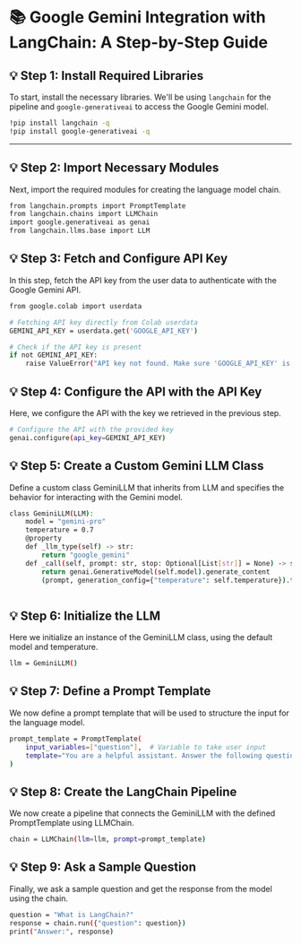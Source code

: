 


# 📚 **Google Gemini Integration with LangChain: A Step-by-Step Guide**

## 💡 **Step 1: Install Required Libraries**
To start, install the necessary libraries. We'll be using `langchain` for the pipeline and `google-generativeai` to access the Google Gemini model.

```bash
!pip install langchain -q
!pip install google-generativeai -q
```
---

## 💡 **Step 2: Import Necessary Modules**
Next, import the required modules for creating the language model chain. 

```bash
from langchain.prompts import PromptTemplate
from langchain.chains import LLMChain
import google.generativeai as genai
from langchain.llms.base import LLM

```

## 💡 **Step 3: Fetch and Configure API Key**
In this step, fetch the API key from the user data to authenticate with the Google Gemini API.

```bash
from google.colab import userdata

# Fetching API key directly from Colab userdata
GEMINI_API_KEY = userdata.get('GOOGLE_API_KEY')

# Check if the API key is present
if not GEMINI_API_KEY:
    raise ValueError("API key not found. Make sure 'GOOGLE_API_KEY' is set in user data.")

```

## 💡 **Step 4: Configure the API with the API Key**
Here, we configure the API with the key we retrieved in the previous step.

```bash
# Configure the API with the provided key
genai.configure(api_key=GEMINI_API_KEY)


```

## 💡 **Step 5: Create a Custom Gemini LLM Class**
Define a custom class GeminiLLM that inherits from LLM and specifies the behavior for interacting with the Gemini model.

```bash
class GeminiLLM(LLM):
    model = "gemini-pro"
    temperature = 0.7
    @property
    def _llm_type(self) -> str:
        return "google_gemini"
    def _call(self, prompt: str, stop: Optional[List[str]] = None) -> str:
        return genai.GenerativeModel(self.model).generate_content
        (prompt, generation_config={"temperature": self.temperature}).text



```

## 💡 **Step 6: Initialize the LLM**
Here we initialize an instance of the GeminiLLM class, using the default model and temperature.

```bash
llm = GeminiLLM()


```

## 💡 **Step 7: Define a Prompt Template**
We now define a prompt template that will be used to structure the input for the language model.

```bash
prompt_template = PromptTemplate(
    input_variables=["question"],  # Variable to take user input
    template="You are a helpful assistant. Answer the following question:\n\n{question}"
)


```

## 💡 **Step 8: Create the LangChain Pipeline**
We now create a pipeline that connects the GeminiLLM with the defined PromptTemplate using LLMChain.

```bash
chain = LLMChain(llm=llm, prompt=prompt_template)


```

## 💡 **Step 9: Ask a Sample Question**
Finally, we ask a sample question and get the response from the model using the chain.

```bash
question = "What is LangChain?"
response = chain.run({"question": question})
print("Answer:", response)



